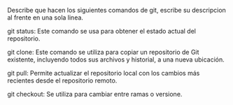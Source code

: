 Describe que hacen los siguientes comandos de git, escribe su descripcion al frente en una sola linea.

git status: Este comando se usa para obtener el estado actual del repositorio. 

git clone: Este comando se utiliza para copiar un repositorio de Git existente, incluyendo todos sus archivos y historial, a una nueva ubicación.

git pull: Permite actualizar el repositorio local con los cambios más recientes desde el repositorio remoto.

git checkout: Se utiliza para cambiar entre ramas o versione.